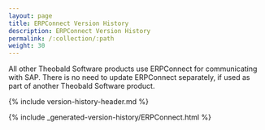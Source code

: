 ```yaml
---
layout: page
title: ERPConnect Version History
description: ERPConnect Version History
permalink: /:collection/:path
weight: 30
---
```


All other Theobald Software products use ERPConnect for communicating with SAP. There is no need to update ERPConnect separately, if used as part of another Theobald Software product.

{% include version-history-header.md %}


{% include _generated-version-history/ERPConnect.html %}
